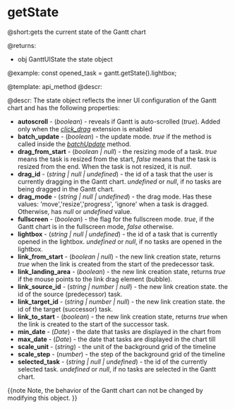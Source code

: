 getState
=============

@short:gets the current state of the Gantt chart
	
@returns:
- obj	GanttUIState 	the state object

@example:
const opened_task = gantt.getState().lightbox;

@template:	api_method
@descr:

@descr: 
The state object reflects the inner UI configuration of the Gantt chart and has the following properties:

- <span class=subproperty>**autoscroll**</span> - (*boolean*) - reveals if Gantt is auto-scrolled (*true*). Added only when the 
[*click_drag*](desktop/extensions_list.md#advanceddragndrop) extension is enabled
- <span class=subproperty>**batch_update**</span> - (*boolean*) - the update mode. *true* if the method is called inside the [*batchUpdate*](api/gantt_batchupdate.md) method.
- <span class=subproperty>**drag_from_start**</span> - (*boolean | null*) - the resizing mode of a task. *true* means the task is resized from the start, *false* means that the task is resized from the end. When the task is not resized, it is *null*.
- <span class=subproperty>**drag_id**</span> - (*string | null | undefined*) - the id of a task that the user is currently dragging in the Gantt chart. *undefined* or *null*, if no tasks are being dragged in the Gantt chart.
- <span class=subproperty>**drag_mode**</span> - (*string | null | undefined*) - the drag mode. Has these values: 'move','resize','progress', 'ignore' when a task is dragged. Otherwise, has *null* or *undefined* value.
- <span class=subproperty>**fullscreen**</span> - (*boolean*) - the flag for the fullscreen mode. *true*, if the Gantt chart is in the fullscreen mode, *false* otherwise.
- <span class=subproperty>**lightbox**</span> - (*string | null | undefined*) - the id of a task that is currently opened in the lightbox. *undefined* or *null*, if no tasks are opened in the lightbox.
- <span class=subproperty>**link_from_start**</span> - (*boolean | null*) - the new link creation state, returns *true* when the link is created from the start of the predecessor task.
- <span class=subproperty>**link_landing_area**</span> - (*boolean*) - the new link creation state, returns *true* if the mouse points to the link drag element (bubble).
- <span class=subproperty>**link_source_id**</span> - (*string | number | null*) - the new link creation state. the id of the source (predecessor) task.
- <span class=subproperty>**link_target_id**</span> - (*string | number | null*) - the new link creation state. the id of the target (successor) task.
- <span class=subproperty>**link_to_start**</span> - (*boolean*) - the new link creation state, returns *true* when the link is created to the start of the successor task.
- <span class=subproperty>**min_date**</span> - (*Date*) - the date that tasks are displayed in the chart from
- <span class=subproperty>**max_date**</span> - (*Date*) - the date that tasks are displayed in the chart till 
- <span class=subproperty>**scale_unit**</span> - (*string*) - the unit of the background grid of the timeline
- <span class=subproperty>**scale_step**</span> - (*number*) - the step of the background grid of the timeline
- <span class=subproperty>**selected_task**</span> - (*string | null | undefined*) - the id of the currently selected task. *undefined* or *null*, if no tasks are selected in the Gantt chart.


{{note
Note, the  behavior of the Gantt chart can not be changed by modifying this object.
}}


